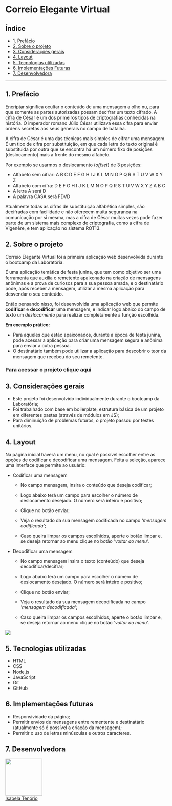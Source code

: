  # Correio Elegante Virtual

## Índice

* [1. Prefácio](#1-prefácio)
* [2. Sobre o projeto](#2-sobre-o-projeto)
* [3. Considerações gerais](#3-considerações-gerais)
* [4. Layout](#5-layout)
* [5. Tecnologias utilizadas](#5-tecnologias-utilizadas)
* [6. Implementações Futuras](#6-implementações-futuras)
* [7. Desenvolvedora](#7-desenvolvedora)

***

## 1. Prefácio

Encriptar significa ocultar o conteúdo de uma mensagem a olho nu,
para que somente as partes autorizadas possam decifrar um texto cifrado.
A [cifra de César](https://pt.wikipedia.org/wiki/Cifra_de_C%C3%A9sar)
é um dos primeiros tipos de criptografias conhecidas na história.
O imperador romano Júlio César utilizava essa cifra para enviar
ordens secretas aos seus generais no campo de batalha.

A cifra de César é uma das técnicas mais simples de cifrar uma mensagem. É um
tipo de cifra por substituição, em que cada letra do texto original é
substituida por outra que se encontra há um número fixo de posições
(deslocamento) mais a frente do mesmo alfabeto.

Por exemplo se usarmos o deslocamento (_offset_) de 3 posições:

* Alfabeto sem cifrar: A B C D E F G H I J K L M N O P Q R S T U V W X Y Z
* Alfabeto com cifra:  D E F G H I J K L M N O P Q R S T U V W X Y Z A B C
* A letra A será D
* A palavra CASA será FDVD

Atualmente todas as cifras de substituição alfabética simples, são decifradas
com facilidade e não oferecem muita segurança na comunicação por si mesma,
mas a cifra de César muitas vezes pode fazer parte de um sistema
mais complexo de criptografia, como
a cifra de Vigenère, e tem aplicação no sistema ROT13.

## 2. Sobre o projeto

Correio Elegante Virtual foi a primeira aplicação web desenvolvida durante o bootcamp da Laboratória. 

É uma aplicação temática de festa junina, que tem como objetivo ser uma ferramenta que auxilia o remetente apaixonado na criação de mensagens anônimas e a prova de curiosos para a sua pessoa amada, e o destinatário pode, após receber a mensagem, utilizar a mesma aplicação para desvendar o seu conteúdo. 

Então pensando nisso, foi desenvolvida uma aplicação web que permite **codificar** e **decodificar** uma mensagem, e indicar logo abaixo do campo de texto um *deslocamento* para realizar completamente a função escolhida.

**Em exemplo prático:**

* Para aqueles que estão apaixonados, durante a época de festa junina, pode acessar a aplicação para criar uma mensagem segura e anônima para enviar a outra pessoa.
* O destinatário também pode utilizar a aplicação para descobrir o teor da mensagem que recebeu do seu remetente.

### Para acessar o projeto clique aqui

## 3. Considerações gerais

* Este projeto foi desenvolvido individualmente durante o bootcamp da Laboratória;
* Foi trabalhado com base em boilerplate, estrutura básica de um projeto em diferentes pastas (através de módulos em JS);
* Para diminuição de problemas futuros, o projeto passou por testes unitários. 

## 4. Layout

Na página inicial haverá um menu, no qual é possível escolher entre as opções de codificar e decodificar uma mensagem. Feita a seleção, aparece uma interface que permite ao usuário:

* Codificar uma mensagem

  - No campo mensagem, insira o conteúdo que deseja codificar;

  - Logo abaixo terá um campo para escolher o número de deslocamento desejado. O número será inteiro e positivo; 

  - Clique no botão enviar;

  - Veja o resultado da sua mensagem codificada no campo *'mensagem codificada'*;

  - Caso queira limpar os campos escolhidos, aperte o botão limpar e, se deseja retornar ao menu clique no botão *'voltar ao menu'*.

* Decodificar uma mensagem

   - No campo mensagem insira o texto (conteúdo) que deseja decodificar/decifrar;

   - Logo abaixo terá um campo para escolher o número de deslocamento desejado. O número será inteiro e positivo;

   - Clique no botão enviar;

   - Veja o resultado da sua mensagem decodificada no campo *'mensagem decodificada'*;

   - Caso queira limpar os campos escolhidos, aperte o botão limpar e, se deseja retornar ao menu clique no botão *'voltar ao menu'*.

<img src="./src/image/correioElegante.gif">


## 5. Tecnologias utilizadas

* HTML
* CSS
* Node.js
* JavaScript
* Git
* GitHub

## 6. Implementações futuras

* Responsividade da página;
* Permitir envios de mensagens entre rementente e destinatário (atualmente só é possível a criação da mensagem); 
* Permitir o uso de letras minúsculas e outros caracteres.

## 7. Desenvolvedora

<img loading="lazy" src="https://avatars.githubusercontent.com/u/117682146?s=400&u=fb1bd6336cde2b5f4c0fd922206c20e89804b67b&v=4" width=115><br>
[Isabela Tenório](https://github.com/belatenorio)



